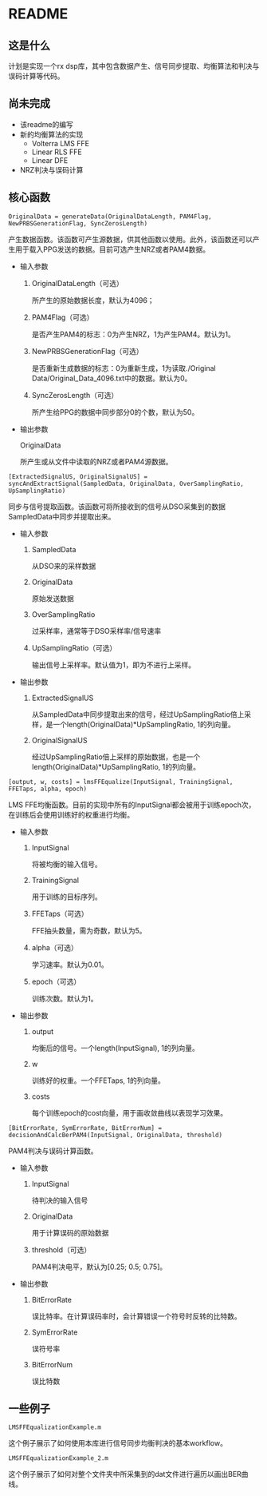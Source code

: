 # README

## 这是什么

计划是实现一个rx dsp库，其中包含数据产生、信号同步提取、均衡算法和判决与误码计算等代码。

## 尚未完成

* 该readme的编写
* 新的均衡算法的实现
  * Volterra LMS FFE
  * Linear RLS FFE
  * Linear DFE
* NRZ判决与误码计算

## 核心函数

```OriginalData = generateData(OriginalDataLength, PAM4Flag, NewPRBSGenerationFlag, SyncZerosLength)```

产生数据函数。该函数可产生源数据，供其他函数以使用。此外，该函数还可以产生用于载入PPG发送的数据。目前可选产生NRZ或者PAM4数据。

* 输入参数

  1. OriginalDataLength（可选）

     所产生的原始数据长度，默认为4096；

  2. PAM4Flag（可选）

     是否产生PAM4的标志：0为产生NRZ，1为产生PAM4。默认为1。

  3. NewPRBSGenerationFlag（可选）

     是否重新生成数据的标志：0为重新生成，1为读取./Original Data/Original_Data_4096.txt中的数据。默认为0。

  4. SyncZerosLength（可选）

     所产生给PPG的数据中同步部分0的个数，默认为50。

* 输出参数

  OriginalData 

  所产生或从文件中读取的NRZ或者PAM4源数据。

```[ExtractedSignalUS, OriginalSignalUS] = syncAndExtractSignal(SampledData, OriginalData, OverSamplingRatio, UpSamplingRatio)``` 

同步与信号提取函数。该函数可将所接收到的信号从DSO采集到的数据SampledData中同步并提取出来。

* 输入参数

  1. SampledData

     从DSO来的采样数据

  2. OriginalData

     原始发送数据

  3. OverSamplingRatio

     过采样率，通常等于DSO采样率/信号速率

  4. UpSamplingRatio（可选）

     输出信号上采样率。默认值为1，即为不进行上采样。

* 输出参数

  1. ExtractedSignalUS

     从SampledData中同步提取出来的信号，经过UpSamplingRatio倍上采样，是一个length(OriginalData)*UpSamplingRatio, 1的列向量。

  2. OriginalSignalUS

     经过UpSamplingRatio倍上采样的原始数据，也是一个length(OriginalData)*UpSamplingRatio, 1的列向量。


```[output, w, costs] = lmsFFEqualize(InputSignal, TrainingSignal, FFETaps, alpha, epoch)```

LMS FFE均衡函数。目前的实现中所有的InputSignal都会被用于训练epoch次，在训练后会使用训练好的权重进行均衡。

* 输入参数

  1. InputSignal

     将被均衡的输入信号。

  2. TrainingSignal

     用于训练的目标序列。

  3. FFETaps（可选）

     FFE抽头数量，需为奇数，默认为5。

  4. alpha（可选）

     学习速率。默认为0.01。

  5. epoch（可选）

     训练次数。默认为1。

* 输出参数

  1. output

     均衡后的信号。一个length(InputSignal), 1的列向量。

  2. w

     训练好的权重。一个FFETaps, 1的列向量。

  3. costs

     每个训练epoch的cost向量，用于画收敛曲线以表现学习效果。

```[BitErrorRate, SymErrorRate, BitErrorNum] = decisionAndCalcBerPAM4(InputSignal, OriginalData, threshold)```

PAM4判决与误码计算函数。

* 输入参数

  1. InputSignal

     待判决的输入信号

  2. OriginalData

     用于计算误码的原始数据

  3. threshold（可选）

     PAM4判决电平，默认为[0.25; 0.5; 0.75]。

* 输出参数

  1. BitErrorRate

     误比特率。在计算误码率时，会计算错误一个符号时反转的比特数。

  2. SymErrorRate

     误符号率

  3. BitErrorNum

     误比特数


## 一些例子

```LMSFFEqualizationExample.m```

这个例子展示了如何使用本库进行信号同步均衡判决的基本workflow。

```LMSFFEqualizationExample_2.m```

这个例子展示了如何对整个文件夹中所采集到的dat文件进行遍历以画出BER曲线。